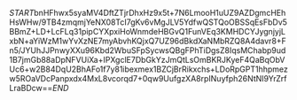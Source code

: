 $START$bnHFhwx5syaMV4DftZTjrDhxHz9x5t+7N6LmooH1uUZ9AZDgmcHEhHsWHw/9TB4zmqmjYeNX08TcI7gKv6vMgJLV5YdfwQSTQoOBSSqEsFbDv5BBmZ+LD+LcFLq31pipCYXpxiHoWnmdeHBGvQ1FunVEq3KMHDCYJygnjyjLxbN+aYiWzM1wYvXzNE7myAbvhKQjxQ7UZ96dBkdXaNMbRZQ8A4davr8+Fn5/JYUhJJPnwyXXu96Kbd2WbuSFpSycwsQBgFPhTiDgsZ8IqsMChabp9ud1B7jmGb88aDpNFVUiXa+IPXgclE7DbGkYzJmQtLsOmBKRJKyeF4QaBqObVUc6+w2B84DqU2BhAFo1f7y81ibexmex1BZCjBrRikxchs+LDoRpGPT1hhpmezw5ROaVDcPanpxdx4MxL8vcorqd7+0qw9UufgzXA8rpINuyfph26NtNI9YrZrfLraBDcw==$END$